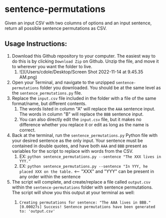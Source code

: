 # sentence-permutations

Given an input CSV with two columns of options and an input sentence, return all possible sentence permutations as CSV.

## Usage Instructions:

1) Download this Github repository to your computer. The easiest way to do this is by clicking `Download Zip` on Github. Unzip the file, and move it to wherever you want the folder to live.
   1) ![](/Users/cdole/Desktop/Screen Shot 2022-11-14 at 9.45.35 AM.png)
2) Open your Terminal, and navigate to the unzipped `sentence-permutations` folder you downloaded. You should be at the same level as the `sentence_permutations.py` file.
3) Replace the `input.csv` file included in the folder with a file of the same format/name, but different contents. 
   1) The words listed in column "A" will replace the `AAA` sentence input. The words in column "B" will replace the `BBB` sentence input. 
   2) You can also directly edit the `input.csv` file, but it makes no difference whether you replace it or edit as long as the name is correct.
4) Back at the terminal, run the `sentence_permutations.py` Python file with your desired sentence as the only input. Your sentence must be contained in double quotes, and have both `AAA` and `BBB` present as variables for the script to replace with words from the CSV.
   1) EX: `python sentence_permutations.py --sentence "The XXX lives in YYY."`
   2) EX: `python sentence_permutations.py --sentence "In YYY, he placed XXX on the table.` <-- "XXX" and "YYY" can be present in any order within the sentence
5) The script will complete, and create/replace a file called `output.csv` within the `sentence-permutations` folder with sentence permutations. The script will show you this output at your terminal as well:
   1) ```shell
      Creating permutations for sentence: "The AAA lives in BBB."
      [0.00027s] Success! Sentence permutations have been generated to: 'output.csv'
      ```

